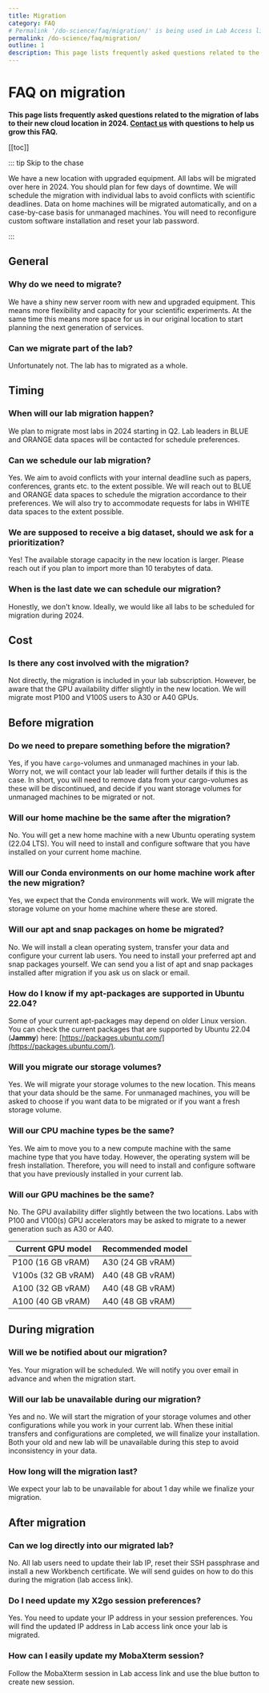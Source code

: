 ```yaml
---
title: Migration
category: FAQ
# Permalink '/do-science/faq/migration/' is being used in Lab Access link
permalink: /do-science/faq/migration/
outline: 1
description: This page lists frequently asked questions related to the 2024 migration of labs to their new cloud location.
---
```


# FAQ on migration

**This page lists frequently asked questions related to the migration of labs to their new cloud location in 2024. [Contact us](/contact) with questions to help us grow this FAQ.**



[[toc]]

::: tip Skip to the chase

We have a new location with upgraded equipment. All labs will be migrated over here in 2024. You should plan for few days of downtime. We will schedule the migration with individual labs to avoid conflicts with scientific deadlines. Data on home machines will be migrated automatically, and on a case-by-case basis for unmanaged machines. You will need to reconfigure custom software installation and reset your lab password.

:::

## General

### Why do we need to migrate?

We have a shiny new server room with new and upgraded equipment. This means more flexibility and capacity for your scientific experiments. At the same time this means more space for us in our original location to start planning the next generation of services.

### Can we migrate part of the lab?

Unfortunately not. The lab has to migrated as a whole.

## Timing

### When will our lab migration happen?

We plan to migrate most labs in 2024 starting in Q2. Lab leaders in BLUE and ORANGE data spaces will be contacted for schedule preferences.

### Can we schedule our lab migration?

Yes. We aim to avoid conflicts with your internal deadline such as papers, conferences, grants etc. to the extent possible. We will reach out to BLUE and ORANGE data spaces to schedule the migration accordance to their preferences. We will also try to accommodate requests for labs in WHITE data spaces to the extent possible.

### We are supposed to receive a big dataset, should we ask for a prioritization?

Yes! The available storage capacity in the new location is larger. Please reach out if you plan to import more than 10 terabytes of data.

### When is the last date we can schedule our migration?

Honestly, we don't know. Ideally, we would like all labs to be scheduled for migration during 2024.

## Cost

### Is there any cost involved with the migration?

Not directly, the migration is included in your lab subscription. However, be aware that the GPU availability differ slightly in the new location. We will migrate most P100 and V100S users to A30 or A40 GPUs.



<!-- before migration -->

## Before migration

### Do we need to prepare something before the migration?

Yes, if you have `cargo`-volumes and unmanaged machines in your lab. Worry not, we will contact your lab leader will further details if this is the case. In short, you will need to remove data from your cargo-volumes as these will be discontinued, and decide if you want storage volumes for unmanaged machines to be migrated or not.

### Will our home machine be the same after the migration?

No. You will get a new home machine with a new Ubuntu operating system (22.04 LTS). You will need to install and configure software that you have installed on your current home machine.

### Will our Conda environments on our home machine work after the new migration?

Yes, we expect that the Conda environments will work. We will migrate the storage volume on your home machine where these are stored.

### Will our apt and snap packages on home be migrated?

No. We will install a clean operating system, transfer your data and configure your current lab users. You need to install your preferred apt and snap packages yourself. We can send you a list of apt and snap packages installed after migration if you ask us on slack or email.

### How do I know if my apt-packages are supported in Ubuntu 22.04?

Some of your current apt-packages may depend on older Linux version. You can check the current packages that are supported by Ubuntu 22.04 (**Jammy**) here: [https://packages.ubuntu.com/](https://packages.ubuntu.com/).





### Will you migrate our storage volumes?

Yes. We will migrate your storage volumes to the new location. This means that your data should be the same. For unmanaged machines, you will be asked to choose if you want data to be migrated or if you want a fresh storage volume.

### Will our CPU machine types be the same?

Yes. We aim to move you to a new compute machine with the same machine type that you have today. However, the operating system will be fresh installation. Therefore, you will need to install and configure software that you have previously installed in your current lab.

### Will our GPU machines be the same?

No. The GPU availability differ slightly between the two locations. Labs with P100 and V100(s) GPU accelerators may be asked to migrate to a newer generation such as A30 or A40.

| Current GPU model  | Recommended model |
|--------------------|-------------------|
| P100 (16 GB vRAM)  | A30 (24 GB vRAM)  |
| V100s (32 GB vRAM) | A40 (48 GB vRAM)  |
| A100 (32 GB vRAM)  | A40 (48 GB vRAM)  |
| A100 (40 GB vRAM)  | A40 (48 GB vRAM)  |

<!-- TODO: add info on cargo volume -->

<!-- during migration -->

## During migration

### Will we be notified about our migration?

Yes. Your migration will be scheduled. We will notify you over email in advance and when the migration start.

### Will our lab be unavailable during our migration?

Yes and no. We will start the migration of your storage volumes and other configurations while you work in your current lab. When these initial transfers and configurations are completed, we will finalize your installation. Both your old and new lab will be unavailable during this step to avoid inconsistency in your data.

### How long will the migration last?

We expect your lab to be unavailable for about 1 day while we finalize your migration.


<!-- after migration: access, ... -->
## After migration

### Can we log directly into our migrated lab?

No. All lab users need to update their lab IP, reset their SSH passphrase and install a new Workbench certificate. We will send guides on how to do this during the migration (lab access link).


### Do I need update my X2go session preferences?

Yes. You need to update your IP address in your session preferences. You will find the updated IP address in Lab access link once your lab is migrated.

### How can I easily update my MobaXterm session?

Follow the MobaXterm session in Lab access link and use the blue button to create new session.

<!-- TODO I am missing an apt package, how can I install -->
